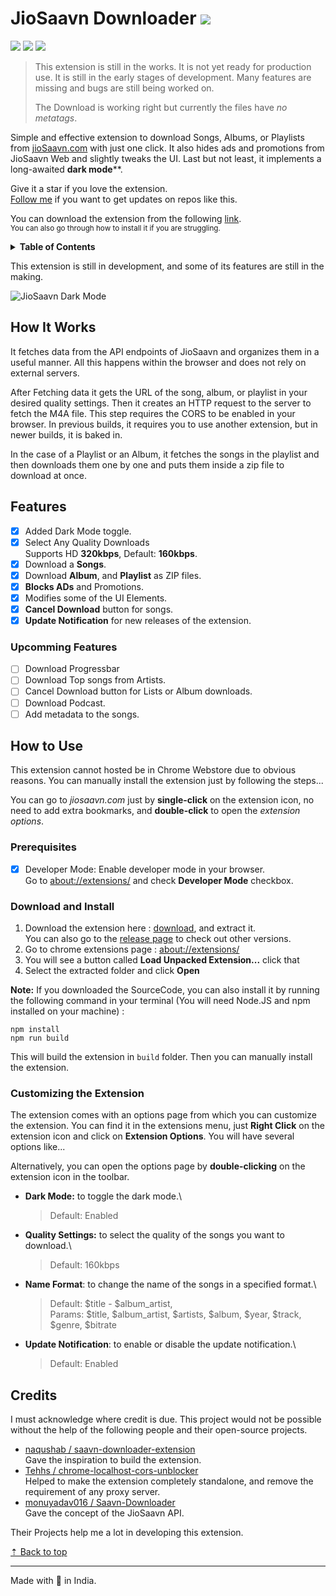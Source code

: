# JioSaavn Downloader ![][sh_chrome]

[![][sh_gh_stars]](#) [![][sh_version]](#) [![][sh_downloads]][release]

> This extension is still in the works. It is not yet ready for production use. It is still in the early stages of development. Many features are missing and bugs are still being worked on.
>
> The Download is working right but currently the files have _no metatags_.

Simple and effective extension to download Songs, Albums, or Playlists from [jioSaavn.com](https://jioSaavn.com) with just one click. It also hides ads and promotions from JioSaavn Web and slightly tweaks the UI. Last but not least, it implements a long-awaited **dark mode****.

Give it a star if you love the extension.\
[Follow me][profile] if you want to get updates on repos like this.

You can download the extension from the following [link][download].\
<small>You can also go through how to install it if you are struggling.</small>

<details>
 <summary><b>Table of Contents</b></summary>
 <ul>
  <li><a href='#how-it-works'>How It Works</a></li>
  <li><a href='#features'>Features</a></li>
  <li><a href='#how-to-use'>How to Use</a></li>
    <ul>
      <li><a href='#prerequisites'>Prerequisites</a></li>
      <li><a href='#download-and-install'>Downnloaad and install</a></li>
      <li><a href='#customizing-the-extension'>Customize Extension</a></li>
    </ul>
  <li><a href='#credits'>Credits</a></li>
 </ul>
</details>

This extension is still in development, and some of its features are still in the making.

![JioSaavn Dark Mode][img_1]

## How It Works

It fetches data from the API endpoints of JioSaavn and organizes them in a useful manner. All this happens within the browser and does not rely on external servers.

After Fetching data it gets the URL of the song, album, or playlist in your desired quality settings. Then it creates an HTTP request to the server to fetch the M4A file. This step requires the CORS to be enabled in your browser. In previous builds, it requires you to use another extension, but in newer builds, it is baked in.

In the case of a Playlist or an Album, it fetches the songs in the playlist and then downloads them one by one and puts them inside a zip file to download at once.

## Features

- [x] Added Dark Mode toggle.
- [x] Select Any Quality Downloads\
      Supports HD **320kbps**, Default: **160kbps**.
- [x] Download a **Songs**.
- [x] Download **Album**, and **Playlist** as ZIP files.
- [x] **Blocks ADs** and Promotions.
- [x] Modifies some of the UI Elements.
- [x] **Cancel Download** button for songs.
- [x] **Update Notification** for new releases of the extension.

### Upcomming Features

- [ ] Download Progressbar
- [ ] Download Top songs from Artists.
- [ ] Cancel Download button for Lists or Album downloads.
- [ ] Download Podcast.
- [ ] Add metadata to the songs.

## How to Use

This extension cannot hosted be in Chrome Webstore due to obvious reasons. You can manually install the extension just by following the steps...

You can go to _jiosaavn.com_ just by **single-click** on the extension icon, no need to add extra bookmarks, and **double-click** to open the _extension options_.

### Prerequisites

- [x] Developer Mode: Enable developer mode in your browser.\
       Go to [about://extensions/][about_ext] and check **Developer Mode** checkbox.

### Download and Install

1. Download the extension here : [download][download], and extract it.\
   You can also go to the [release page][release] to check out other versions.
2. Go to chrome extensions page : [about://extensions/][about_ext]
3. You will see a button called **Load Unpacked Extension...** click that
4. Select the extracted folder and click **Open**

**Note:** If you downloaded the SourceCode, you can also install it by running the following command in your terminal (You will need Node.JS and npm installed on your machine) :

``` shell
npm install
npm run build
```

This will build the extension in `build` folder. Then you can manually install the extension.

### Customizing the Extension

The extension comes with an options page from which you can customize the extension. You can find it in the extensions menu, just **Right Click** on the extension icon and click on **Extension Options**. You will have several options like...

Alternatively, you can open the options page by **double-clicking** on the extension icon in the toolbar.

- **Dark Mode:** to toggle the dark mode.\
  > Default: Enabled
- **Quality Settings:** to select the quality of the songs you want to download.\
  > Default: 160kbps
- **Name Format**: to change the name of the songs in a specified format.\
  > Default: $title - $album_artist,\
  > Params: $title, $album_artist, $artists, $album, $year, $track, $genre, $bitrate
- **Update Notification**: to enable or disable the update notification.\
  > Default: Enabled

## Credits

I must acknowledge where credit is due. This project would not be possible without the help of the following people and their open-source projects.

- [naqushab / saavn-downloader-extension](https://github.com/naqushab/saavn-downloader-extension)\
  Gave the inspiration to build the extension.
- [Tehhs / chrome-localhost-cors-unblocker](https://github.com/Tehhs/chrome-localhost-cors-unblocker)\
  Helped to make the extension completely standalone, and remove the requirement of any proxy server.
- [monuyadav016 / Saavn-Downloader](https://github.com/monuyadav016/Saavn-Downloader)\
  Gave the concept of the JioSaavn API.

Their Projects help me a lot in developing this extension.

[&#x21e1; Back to top](#)

---

Made with 💖 in India.

[about_ext]: about://extensions/
[release]: https://github.com/GrayGalaxy/jiosaavn-extension/releases ' '
[download]: https://github.com/GrayGalaxy/jiosaavn-extension/releases/download/v22.2.26/release.zip 'Download'
[profile]: https://github.com/GrayGalaxy

<!--Images -->

[img_1]: https://user-images.githubusercontent.com/49820575/152336823-7ae2fa07-56a2-438e-9ff3-46a1d69566c6.jpg

<!-- Shields -->

[sh_gh_stars]: https://img.shields.io/github/stars/GrayGalaxy/jiosaavn-extension?logo=github&label=Stars
[sh_chrome]: https://img.shields.io/badge/-Chrome-black?logo=google-chrome&logoColor=white
[sh_version]: https://img.shields.io/github/v/release/GrayGalaxy/jiosaavn-extension?include_prereleases&label=Version
[sh_downloads]: https://img.shields.io/github/downloads/GrayGalaxy/jiosaavn-extension/total?label=Downloads
